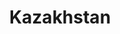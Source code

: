 ---
title: Kazakhstan
crosslinks:
- TurkicHistory
- Turkey
- centralasia
- WorldDailyTops
- explainlikeimfive
---